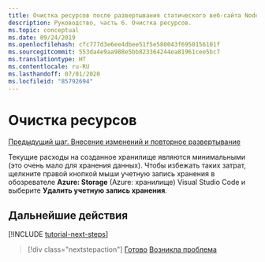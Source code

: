 ```yaml
---
title: Очистка ресурсов после развертывания статического веб-сайта Node.js в Azure
description: Руководство, часть 6. Очистка ресурсов.
ms.topic: conceptual
ms.date: 09/24/2019
ms.openlocfilehash: cfc777d3e6ee4dbee51f5e580043f6950156101f
ms.sourcegitcommit: 553da4e9aa988e5bb823364244ea81961cee5bc7
ms.translationtype: HT
ms.contentlocale: ru-RU
ms.lasthandoff: 07/01/2020
ms.locfileid: "85792694"
---
```

# <a name="clean-up-resources"></a>Очистка ресурсов

[Предыдущий шаг. Внесение изменений и повторное развертывание](tutorial-vscode-static-website-node-05.md)

Текущие расходы на созданное хранилище являются минимальными (это очень мало для хранения данных). Чтобы избежать таких затрат, щелкните правой кнопкой мыши учетную запись хранения в обозревателе **Azure: Storage** (Azure: хранилище) Visual Studio Code и выберите **Удалить учетную запись хранения**.

## <a name="next-steps"></a>Дальнейшие действия

[!INCLUDE [tutorial-next-steps](includes/tutorial-next-steps.md)]

> [!div class="nextstepaction"]
> [Готово](node-howto-create-static-site-jamstack.md) [Возникла проблема](https://www.research.net/r/PWZWZ52?tutorial=node-deployment-staticwebsite&step=clean-up-resources)
